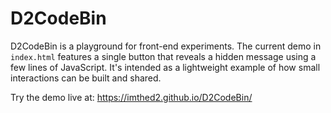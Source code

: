 # D2CodeBin

D2CodeBin is a playground for front-end experiments. The current demo in `index.html` features a single button that reveals a hidden message using a few lines of JavaScript. It's intended as a lightweight example of how small interactions can be built and shared.

Try the demo live at: https://imthed2.github.io/D2CodeBin/
